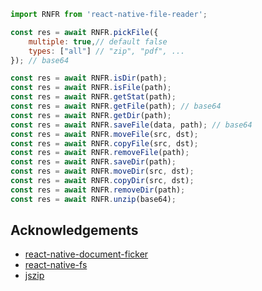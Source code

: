 ```js
import RNFR from 'react-native-file-reader';
```

```js
const res = await RNFR.pickFile({
    multiple: true,// default false
    types: ["all"] // "zip", "pdf", ...
}); // base64
```

```js
const res = await RNFR.isDir(path);
const res = await RNFR.isFile(path);
const res = await RNFR.getStat(path);
const res = await RNFR.getFile(path); // base64
const res = await RNFR.getDir(path);
const res = await RNFR.saveFile(data, path); // base64
const res = await RNFR.moveFile(src, dst);
const res = await RNFR.copyFile(src, dst);
const res = await RNFR.removeFile(path);
const res = await RNFR.saveDir(path);
const res = await RNFR.moveDir(src, dst);
const res = await RNFR.copyDir(src, dst);
const res = await RNFR.removeDir(path);
const res = await RNFR.unzip(base64);
```

## Acknowledgements
- [react-native-document-ficker](https://www.npmjs.com/package/react-native-document-picker)
- [react-native-fs](https://www.npmjs.com/package/react-native-fs)
- [jszip](https://www.npmjs.com/package/jszip)